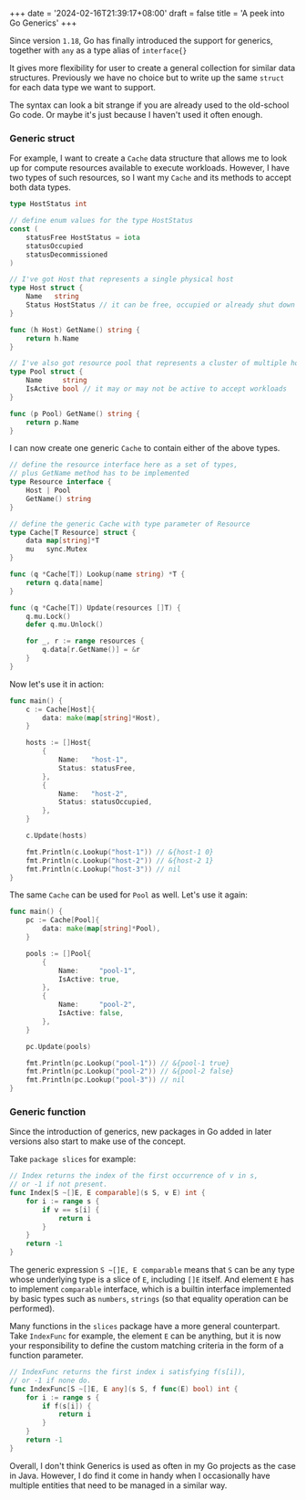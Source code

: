 +++
date = '2024-02-16T21:39:17+08:00'
draft = false
title = 'A peek into Go Generics'
+++

Since version `1.18`, Go has finally introduced the support for generics, together with `any` as a type alias of `interface{}`

It gives more flexibility for user to create a general collection for similar data structures. Previously we have no choice but
to write up the same `struct` for each data type we want to support.

The syntax can look a bit strange if you are already used to the old-school Go code. 
Or maybe it's just because I haven't used it often enough.

### Generic struct

For example, I want to create a `Cache` data structure that allows me to look up for compute resources available to execute workloads.
However, I have two types of such resources, so I want my `Cache` and its methods to accept both data types.

```go
type HostStatus int

// define enum values for the type HostStatus
const (
	statusFree HostStatus = iota
	statusOccupied
	statusDecommissioned
)

// I've got Host that represents a single physical host
type Host struct {
	Name   string
	Status HostStatus // it can be free, occupied or already shut down
}

func (h Host) GetName() string {
    return h.Name
}

// I've also got resource pool that represents a cluster of multiple hosts
type Pool struct {
	Name     string
	IsActive bool // it may or may not be active to accept workloads
}

func (p Pool) GetName() string {
    return p.Name
}
```

I can now create one generic `Cache` to contain either of the above types.

```go
// define the resource interface here as a set of types, 
// plus GetName method has to be implemented 
type Resource interface {
	Host | Pool
	GetName() string
}

// define the generic Cache with type parameter of Resource
type Cache[T Resource] struct {
	data map[string]*T
	mu   sync.Mutex
}

func (q *Cache[T]) Lookup(name string) *T {
    return q.data[name]
}

func (q *Cache[T]) Update(resources []T) {
    q.mu.Lock()
    defer q.mu.Unlock()

    for _, r := range resources {
        q.data[r.GetName()] = &r
    }
}
```

Now let's use it in action:

```go
func main() {
	c := Cache[Host]{
		data: make(map[string]*Host),
	}

	hosts := []Host{
		{
			Name:   "host-1",
			Status: statusFree,
		},
		{
			Name:   "host-2",
			Status: statusOccupied,
		},
	}

	c.Update(hosts)

	fmt.Println(c.Lookup("host-1")) // &{host-1 0}
	fmt.Println(c.Lookup("host-2")) // &{host-2 1}
    fmt.Println(c.Lookup("host-3")) // nil
}
```

The same `Cache` can be used for `Pool` as well. Let's use it again:

```go
func main() {
	pc := Cache[Pool]{
		data: make(map[string]*Pool),
	}

	pools := []Pool{
		{
			Name:     "pool-1",
			IsActive: true,
		},
		{
			Name:     "pool-2",
			IsActive: false,
		},
	}

	pc.Update(pools)

	fmt.Println(pc.Lookup("pool-1")) // &{pool-1 true}
	fmt.Println(pc.Lookup("pool-2")) // &{pool-2 false}
	fmt.Println(pc.Lookup("pool-3")) // nil
}
```

### Generic function

Since the introduction of generics, new packages in Go added in later versions also start to make use of the concept.

Take `package slices` for example:

```go
// Index returns the index of the first occurrence of v in s,
// or -1 if not present.
func Index[S ~[]E, E comparable](s S, v E) int {
	for i := range s {
		if v == s[i] {
			return i
		}
	}
	return -1
}
```

The generic expression `S ~[]E, E comparable` means that `S` can be any type whose underlying type is a slice of `E`, including `[]E` itself.
And element `E` has to implement `comparable` interface, which is a builtin interface implemented by basic types such as `numbers`, `strings` (so that equality operation can be performed).

Many functions in the `slices` package have a more general counterpart. Take `IndexFunc` for example, the element `E` can be anything, but it is
now your responsibility to define the custom matching criteria in the form of a function parameter.

```go
// IndexFunc returns the first index i satisfying f(s[i]),
// or -1 if none do.
func IndexFunc[S ~[]E, E any](s S, f func(E) bool) int {
	for i := range s {
		if f(s[i]) {
			return i
		}
	}
	return -1
}
```

Overall, I don't think Generics is used as often in my Go projects as the case in Java. 
However, I do find it come in handy when I occasionally have multiple entities that need to be managed in a similar way.